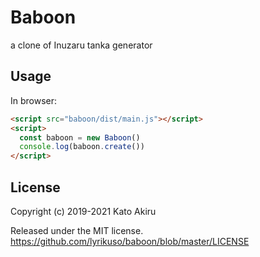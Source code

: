 # Baboon

a clone of Inuzaru tanka generator

## Usage

In browser:

```html
<script src="baboon/dist/main.js"></script>
<script>
  const baboon = new Baboon()
  console.log(baboon.create())
</script>
```


## License

Copyright (c) 2019-2021 Kato Akiru

Released under the MIT license. https://github.com/lyrikuso/baboon/blob/master/LICENSE
